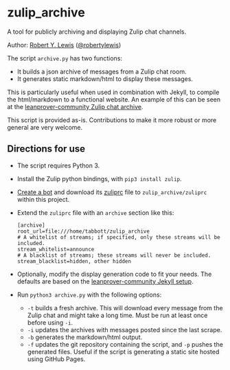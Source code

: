 # zulip_archive

A tool for publicly archiving and displaying Zulip chat channels.

Author: [Robert Y. Lewis](https://robertylewis.com/) ([@robertylewis](https://github.com/robertylewis))

The script `archive.py` has two functions:
* It builds a json archive of messages from a Zulip chat room.
* It generates static markdown/html to display these messages.

This is particularly useful when used in combination with Jekyll, to
compile the html/markdown to a functional website. An example of this
can be seen at the [leanprover-community Zulip chat
archive](https://leanprover-community.github.io/archive/).

This script is provided as-is. Contributions to make it more robust or
more general are very welcome.

## Directions for use

* The script requires Python 3.
* Install the Zulip python bindings, with `pip3 install zulip`.
* [Create a bot](https://zulipchat.com/help/add-a-bot-or-integration)
  and download its
  [zuliprc](https://zulipchat.com/api/configuring-python-bindings)
  file to `zulip_archive/zuliprc` within this project.
* Extend the `zuliprc` file with an `archive` section like this:
    ```
    [archive]
    root_url=file:///home/tabbott/zulip_archive
    # A whitelist of streams; if specified, only these streams will be included.
    stream_whitelist=announce
    # A blacklist of streams; these streams will never be included.
    stream_blacklist=hidden, other hidden
    ```
* Optionally, modify the display generation code to fit your needs. The
  defaults are based on the [leanprover-community Jekyll
  setup](https://github.com/leanprover-community/leanprover-community.github.io).

* Run `python3 archive.py` with the following options:
  * `-t` builds a fresh archive. This will download every message from the Zulip chat and might take a long time. Must be run at least once before using `-i`.
  * `-i` updates the archives with messages posted since the last scrape.
  * `-b` generates the markdown/html output.
  * `-f` updates the git repository containing the script, and `-p` pushes the generated files. Useful if the script is generating a static site hosted using GitHub Pages.

